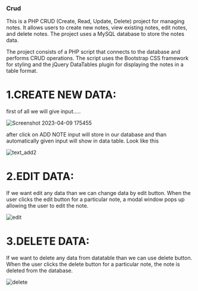 ### Crud
This is a PHP CRUD (Create, Read, Update, Delete) project for managing notes. It allows users to create new notes, view existing notes, edit notes, and delete notes. The project uses a MySQL database to store the notes data.

The project consists of a PHP script that connects to the database and performs CRUD operations. The script uses the Bootstrap CSS framework for styling and the jQuery DataTables plugin for displaying the notes in a table format.


# 1.CREATE NEW DATA: 
   first of all we will give input.....


![Screenshot 2023-04-09 175455](https://user-images.githubusercontent.com/98024836/230772417-51017a79-a696-4c03-b796-84c6a76c5808.jpg)


after click on ADD NOTE input will store in our database and than automatically given input will show in data table. Look like this


![text_add2](https://user-images.githubusercontent.com/98024836/230773439-7ca0f4b1-0f58-43b8-ac90-9c2afc5108e5.jpg)


# 2.EDIT DATA:
  If we want edit any data than we can change data by edit button. When the user clicks the edit button for a particular note, a modal window pops up allowing the user  to edit the note.
  
  
![edit](https://user-images.githubusercontent.com/98024836/230776030-b2aee2a8-4b92-4430-993a-2e10698dc5fa.jpg)



# 3.DELETE DATA:
  If we want to delete any data from datatable than we can use delete button. When the user clicks the delete button for a particular note, the note is deleted from the database.
  
  
![delete](https://user-images.githubusercontent.com/98024836/230776269-1f6d5003-1932-4d3e-a3ff-4a9c03a43b9f.jpg)



